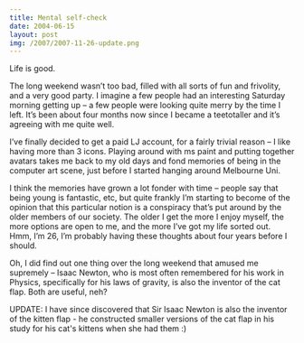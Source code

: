 ```yaml
---
title: Mental self-check
date: 2004-06-15
layout: post
img: /2007/2007-11-26-update.png
---
```

Life is good.

The long weekend wasn’t too bad, filled with all sorts of fun and frivolity, and a very good party. I imagine a few people had an interesting Saturday morning getting up – a few people were looking quite merry by the time I left. It’s been about four months now since I became a teetotaller and it’s agreeing with me quite well.

I’ve finally decided to get a paid LJ account, for a fairly trivial reason – I like having more than 3 icons. Playing around with ms paint and putting together avatars takes me back to my old days and fond memories of being in the computer art scene, just before I started hanging around Melbourne Uni.

I think the memories have grown a lot fonder with time – people say that being young is fantastic, etc, but quite frankly I’m starting to become of the opinion that this particular notion is a conspiracy that’s put around by the older members of our society. The older I get the more I enjoy myself, the more options are open to me, and the more I’ve got my life sorted out. Hmm, I’m 26, I’m probably having these thoughts about four years before I should.

Oh, I did find out one thing over the long weekend that amused me supremely – Isaac Newton, who is most often remembered for his work in Physics, specifically for his laws of gravity, is also the inventor of the cat flap. Both are useful, neh?

UPDATE: I have since discovered that Sir Isaac Newton is also the inventor of the kitten flap - he constructed smaller versions of the cat flap in his study for his cat's kittens when she had them :)